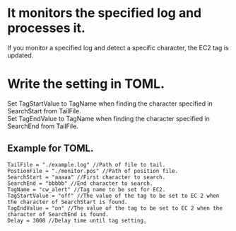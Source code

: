 # It monitors the specified log and processes it.
If you monitor a specified log and detect a specific character, the EC2 tag is updated.

# Write the setting in TOML.
Set TagStartValue to TagName when finding the character specified in SearchStart from TailFile.  
Set TagEndValue to TagName when finding the character specified in SearchEnd from TailFile.  

## Example for TOML.
```
TailFile = "./example.log" //Path of file to tail.
PostionFile = "./monitor.pos" //Path of position file.
SearchStart = "aaaaa" //First character to search.
SearchEnd = "bbbbb" //End character to search.
TagName = "cw_alert" //Tag name to be set for EC2.
TagStartValue = "off" //The value of the tag to be set to EC 2 when the character of SearchStart is found.
TagEndValue = "on" //The value of the tag to be set to EC 2 when the character of SearchEnd is found.
Delay = 3000 //Delay time until tag setting.
```
